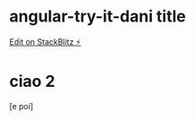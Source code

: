 # angular-try-it-dani title

[Edit on StackBlitz ⚡️](https://stackblitz.com/edit/angular-try-it-dani)
# ciao 2
[e poi]
